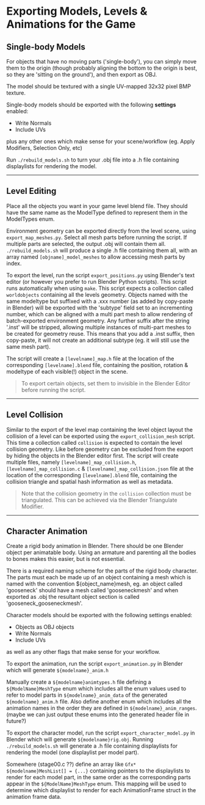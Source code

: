 # Exporting Models, Levels & Animations for the Game

## Single-body Models
For objects that have no moving parts ('single-body'), you can simply move them to the origin (though probably aligning the bottom to the origin is best, so they are 'sitting on the ground'), and then export as OBJ.

The model should be textured with a single UV-mapped 32x32 pixel BMP texture.

Single-body models should be exported with the following **settings** enabled:
- Write Normals
- Include UVs

plus any other ones which make sense for your scene/workflow (eg. Apply Modifiers, Selection Only, etc)

Run `./rebuild_models.sh` to turn your .obj file into a .h file containing displaylists for rendering the model.

----

## Level Editing
Place all the objects you want in your game level blend file. They should have the same name as the ModelType defined to represent them in the ModelTypes enum.

Environment geometry can be exported directly from the level scene, using `export_map_meshes.py`. Select all mesh parts before running the script. If multiple parts are selected, the output .obj will contain them all. `./rebuild_models.sh` will produce a single .h file containing them all, with an array named `[objname]_model_meshes` to allow accessing mesh parts by index.

To export the level, run the script `export_positions.py` using Blender's text editor (or however you prefer to run Blender Python scripts). This script runs automatically when using `make`.
This script expects a collection called `worldobjects` containing all the levels geometry.
Objects named with the same modeltype but suffixed with a .xxx number (as added by copy-paste in Blender) will be exported with the 'subtype' field set to an incrementing number, which can be aligned with a multi part mesh to allow rendering of batch-exported environment geometry. 
Any further suffix after the string '.inst' will be stripped, allowing multiple instances of multi-part meshes to be created for geometry reuse. This means that you add a .inst suffix, then copy-paste, it will not create an additional subtype (eg. it will still use the same mesh part).

The script will create a `[levelname]_map.h` file at the location of the corresponding `[levelname].blend` file, containing the position, rotation & modeltype of each visible(!) object in the scene. 
> To export certain objects, set them to invisible in the Blender Editor before running the script. 

----
## Level Collision
Similar to the export of the level map containing the level object layout the collision of a level can be exported using the `export_collision_mesh` script. This time a collection called `collision` is expected to contain the level collision geometry.
Like before geometry can be excluded from the export by hiding the objects in the Blender editor first.
The script will create multiple files, namely `[levelname]_map_collision.h`, `[levelname]_map_collision.c` & `[levelname]_map_collision.json` file at the location of the corresponding `[levelname].blend` file, containing the collision triangle and spatial hash information as well as metadata.
> Note that the collision geometry in the `collision` collection must be triangulated. This can be achieved via the Blender Triangulate Modifier.
----
## Character Animation

Create a rigid body animation in Blender. There should be one Blender object per animatable body. Using an armature and parenting all the bodies to bones makes this easier, but is not essential.

There is a required naming scheme for the parts of the rigid body character. The parts must each be made up of an object containing a mesh which is named with the convention ${object_name}mesh, eg. an object called 'gooseneck' should have a mesh called 'gooseneckmesh' and when exported as .obj the resultant object section is called 'gooseneck_gooseneckmesh'.

Character models should be exported with the following settings enabled:
- Objects as OBJ objects
- Write Normals
- Include UVs

as well as any other flags that make sense for your workflow.

To export the animation, run the script `export_animation.py` in Blender which will generate `${modelname}_anim.h`

Manually create a `${modelname}animtypes.h` file defining a `${ModelName}MeshType` enum which includes all the enum values used to refer to model parts in `${modelname}_anim_data` of the generated `${modelname}_anim.h` file. Also define another enum which includes all the animation names in the order they are defined in `${modelname}_anim_ranges`. (maybe we can just output these enums into the generated header file in future?)

To export the character model, run the script `export_character_model.py` in Blender which will generate `${modelname}rig.obj`. Running `./rebuild_models.sh` will generate a .h file containing displaylists for rendering the model (one displaylist per model part).
 
Somewhere (stage00.c ??) define an array like `Gfx* ${modelname}MeshList[] = {...}` containing pointers to the displaylists to render for each model part, in the same order as the corresponding parts appear in the `${ModelName}MeshType` enum. This mapping will be used to determine which displaylist to render for each AnimationFrame struct in the animation frame data.